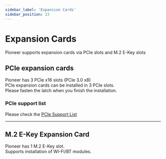 ```yaml
---
sidebar_label: 'Expansion Cards'
sidebar_position: 23
---
```

# Expansion Cards

Pioneer supports expansion cards via PCIe slots and M.2 E-Key slots

## PCIe expansion cards

Pioneer has 3 PCIe x16 slots (PCIe 3.0 x8)  
PCIe expansion cards can be installed in 3 PCIe slots.  
Please fasten the latch when you finish the installation.

### PCIe support list

Please check the [PCIe Support List](https://github.com/milkv-pioneer/pioneer-files/blob/main/hardware/pioneer_pcie_list.pdf)

---------------------------------
## M.2 E-Key Expansion Card

Pioneer has 1 M.2 E-Key slot.  
Supports installation of WI-FI/BT modules.

